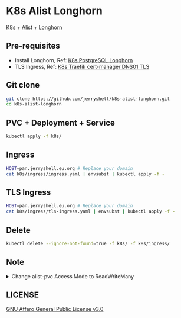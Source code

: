 # K8s Alist Longhorn

[K8s](https://kubernetes.io/) + [Alist](https://alist.nn.ci/) + [Longhorn](https://longhorn.io/)

## Pre-requisites

- Install Longhorn, Ref: [K8s PostgreSQL Longhorn](https://github.com/jerryshell/k8s-postgres-longhorn)
- TLS Ingress, Ref: [K8s Traefik cert-manager DNS01 TLS](https://github.com/jerryshell/k8s-traefik-cert-manager-dns01-tls)

## Git clone

```bash
git clone https://github.com/jerryshell/k8s-alist-longhorn.git
cd k8s-alist-longhorn
```

## PVC + Deployment + Service

```bash
kubectl apply -f k8s/
```

## Ingress

```bash
HOST=pan.jerryshell.eu.org # Replace your domain
cat k8s/ingress/ingress.yaml | envsubst | kubectl apply -f -
```

## TLS Ingress

```bash
HOST=pan.jerryshell.eu.org # Replace your domain
cat k8s/ingress/tls-ingress.yaml | envsubst | kubectl apply -f -
```

## Delete

```bash
kubectl delete --ignore-not-found=true -f k8s/ -f k8s/ingress/
```

## Note

<details>

<summary>Change alist-pvc Access Mode to ReadWriteMany</summary>

```bash
kubectl get pvc alist-pvc -o jsonpath='{.spec.volumeName}'
# pvc-UUID
kubectl patch pv pvc-UUID -p '{"spec":{"persistentVolumeReclaimPolicy":"Retain"}}'
kubectl scale --replicas=0 deployment alist
kubectl delete pvc alist-pvc
kubectl patch pv pvc-UUID -p '{"spec":{"claimRef":{"uid":""}}}'
kubectl patch pv pvc-UUID -p '{"spec":{"accessModes":["ReadWriteMany"]}}'
# Change alist-pvc.yaml accessModes to ReadWriteMany
vim alist-pvc.yaml
kubectl apply -f alist-pvc.yaml
kubectl patch pv pvc-UUID -p '{"spec":{"persistentVolumeReclaimPolicy":"Delete"}}'
kubectl scale --replicas=1 deployment alist
```

</details>

## LICENSE

[GNU Affero General Public License v3.0](https://choosealicense.com/licenses/agpl-3.0/)
